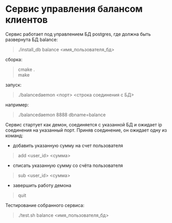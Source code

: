 # Сервис управления балансом клиентов
Сервис работает под управлением БД postgres, где должна быть развернута БД balance:
> ./install_db balance <имя_пользователя_бд>

сборка:
> cmake .  
> make  

запуск:
> ./balancedaemon <порт> <строка соединения с БД>

например:
> ./balancedaemon 8888 dbname=balance 

Сервис стартует как демон, соединяется с указанной БД и ожидает ip соединения на указанный порт.
Приняв соединение, он ожидает одну из команд:
* добавить указанную сумму на счет пользователя  
> add <user_id> <сумма>      
* списать указанную сумму со счёта пользователя  
> sub <user_id> <сумма>      
* завершить работу демона  
> quit                       

Тестирование собранного сервиса:
> ./test.sh balance <имя_пользователя_бд>  
